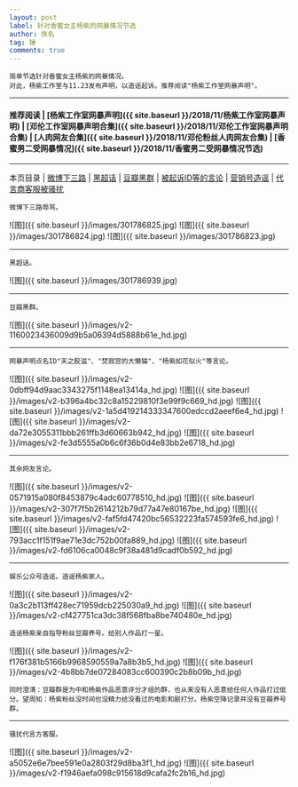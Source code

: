 ```yaml
---
layout: post
label: 针对香蜜女主杨紫的网暴情况节选
author: 佚名
tag: 锤
comments: true
---
```


    简单节选针对香蜜女主杨紫的网暴情况。
    对此，杨紫工作室与11.23发布声明，以造谣起诉。推荐阅读"杨紫工作室网暴声明"。

---

#### 推荐阅读 \| [杨紫工作室网暴声明]({{ site.baseurl }}/2018/11/杨紫工作室网暴声明) \| [邓伦工作室网暴声明合集]({{ site.baseurl }}/2018/11/邓伦工作室网暴声明合集) \| [人肉网友合集]({{ site.baseurl }}/2018/11/邓伦粉丝人肉网友合集) \| [香蜜男二受网暴情况]({{ site.baseurl }}/2018/11/香蜜男二受网暴情况节选) 

---
本页目录 \| [微博下三路](#dxjja) \| [黑超话](#dxjjb) \| [豆瓣黑群](#dxjjc) \| [被起诉ID等的言论](#dxjjd) \| [营销号造谣](#dxjje) \| [代言商客服被骚扰](#dxjjf) 


<a name="dxjja"></a>

    微博下三路辱骂。

![图]({{ site.baseurl }}/images/301786825.jpg)
![图]({{ site.baseurl }}/images/301786824.jpg)
![图]({{ site.baseurl }}/images/301786823.jpg)

---

<a name="dxjjb"></a>

    黑超话。

![图]({{ site.baseurl }}/images/301786939.jpg)

---

<a name="dxjjc"></a>

    豆瓣黑群。

![图]({{ site.baseurl }}/images/v2-1160023436009d9b5a06394d5888b61e_hd.jpg)

---

<a name="dxjjd"></a>

    网暴声明点名ID"天之胶滋"、"焚寂宫的大懒猫"、"杨紫如花似火"等言论。
    
![图]({{ site.baseurl }}/images/v2-0dbff94d9aac3343275f1148ea13414a_hd.jpg)
![图]({{ site.baseurl }}/images/v2-b396a4bc32c8a15229810f3e99f9c669_hd.jpg)
![图]({{ site.baseurl }}/images/v2-1a5d419214333347600edccd2aeef6e4_hd.jpg)
![图]({{ site.baseurl }}/images/v2-da72e3055311bbb261ffb3d60663b942_hd.jpg)
![图]({{ site.baseurl }}/images/v2-fe3d5555a0b6c6f36b0d4e83bb2e6718_hd.jpg)


---

    其余网友言论。

![图]({{ site.baseurl }}/images/v2-0571915a080f8453879c4adc60778510_hd.jpg)
![图]({{ site.baseurl }}/images/v2-307f7f5b2614212b79d77a47e80167be_hd.jpg)
![图]({{ site.baseurl }}/images/v2-faf5fd47420bc56532223fa574593fe6_hd.jpg)
![图]({{ site.baseurl }}/images/v2-793acc1f151f9ae71e3dc752b00fa889_hd.jpg)
![图]({{ site.baseurl }}/images/v2-fd6106ca0048c9f38a481d9cadf0b592_hd.jpg)

---

<a name="dxjje"></a>

    娱乐公众号造谣。造谣杨紫家人。
    
![图]({{ site.baseurl }}/images/v2-0a3c2b113ff428ec71959dcb225030a9_hd.jpg) 
![图]({{ site.baseurl }}/images/v2-cf427751ca3dc38f568fba8be740480e_hd.jpg) 

    造谣杨紫亲自指导粉丝豆瓣养号。给别人作品打一星。
    
![图]({{ site.baseurl }}/images/v2-f176f381b5166b9968590559a7a8b3b5_hd.jpg) 
![图]({{ site.baseurl }}/images/v2-4b8bb7de07284083cc600390c2b8b09b_hd.jpg) 

    同时澄清：豆瓣群是为中和杨紫作品恶意评分才组的群，也从来没有人恶意给任何人作品打过低分。望周知：杨紫粉丝没时间也没精力给没看过的电影和剧打分。杨紫空降记录并没有豆瓣养号群。

---

<a name="dxjjf"></a>

    骚扰代言方客服。

![图]({{ site.baseurl }}/images/v2-a5052e6e7bee591e0a2803f29d8ba3f1_hd.jpg)
![图]({{ site.baseurl }}/images/v2-f1946aefa098c915618d9cafa2fc2b16_hd.jpg)

